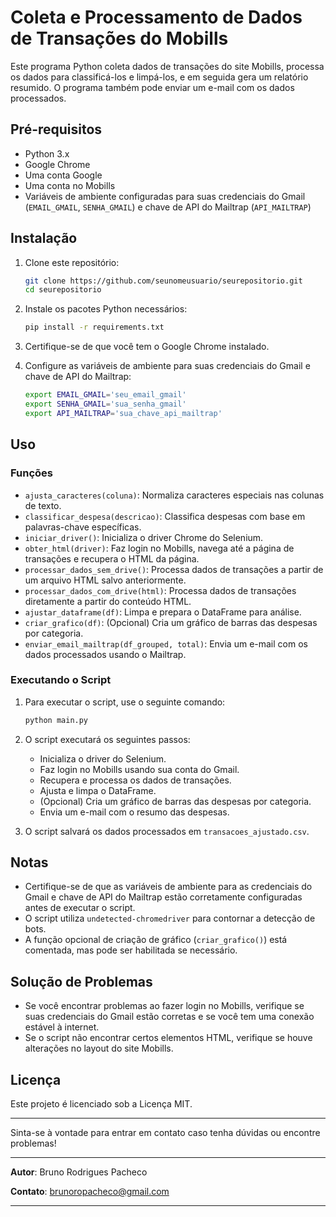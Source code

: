 # Coleta e Processamento de Dados de Transações do Mobills

Este programa Python coleta dados de transações do site Mobills, processa os dados para classificá-los e limpá-los, e em seguida gera um relatório resumido. O programa também pode enviar um e-mail com os dados processados.

## Pré-requisitos

- Python 3.x
- Google Chrome
- Uma conta Google
- Uma conta no Mobills
- Variáveis de ambiente configuradas para suas credenciais do Gmail (`EMAIL_GMAIL`, `SENHA_GMAIL`) e chave de API do Mailtrap (`API_MAILTRAP`)

## Instalação

1. Clone este repositório:
    ```sh
    git clone https://github.com/seunomeusuario/seurepositorio.git
    cd seurepositorio
    ```

2. Instale os pacotes Python necessários:
    ```sh
    pip install -r requirements.txt
    ```

3. Certifique-se de que você tem o Google Chrome instalado.

4. Configure as variáveis de ambiente para suas credenciais do Gmail e chave de API do Mailtrap:
    ```sh
    export EMAIL_GMAIL='seu_email_gmail'
    export SENHA_GMAIL='sua_senha_gmail'
    export API_MAILTRAP='sua_chave_api_mailtrap'
    ```

## Uso

### Funções

- `ajusta_caracteres(coluna)`: Normaliza caracteres especiais nas colunas de texto.
- `classificar_despesa(descricao)`: Classifica despesas com base em palavras-chave específicas.
- `iniciar_driver()`: Inicializa o driver Chrome do Selenium.
- `obter_html(driver)`: Faz login no Mobills, navega até a página de transações e recupera o HTML da página.
- `processar_dados_sem_drive()`: Processa dados de transações a partir de um arquivo HTML salvo anteriormente.
- `processar_dados_com_drive(html)`: Processa dados de transações diretamente a partir do conteúdo HTML.
- `ajustar_dataframe(df)`: Limpa e prepara o DataFrame para análise.
- `criar_grafico(df)`: (Opcional) Cria um gráfico de barras das despesas por categoria.
- `enviar_email_mailtrap(df_grouped, total)`: Envia um e-mail com os dados processados usando o Mailtrap.

### Executando o Script

1. Para executar o script, use o seguinte comando:
    ```sh
    python main.py
    ```

2. O script executará os seguintes passos:
    - Inicializa o driver do Selenium.
    - Faz login no Mobills usando sua conta do Gmail.
    - Recupera e processa os dados de transações.
    - Ajusta e limpa o DataFrame.
    - (Opcional) Cria um gráfico de barras das despesas por categoria.
    - Envia um e-mail com o resumo das despesas.

3. O script salvará os dados processados em `transacoes_ajustado.csv`.

## Notas

- Certifique-se de que as variáveis de ambiente para as credenciais do Gmail e chave de API do Mailtrap estão corretamente configuradas antes de executar o script.
- O script utiliza `undetected-chromedriver` para contornar a detecção de bots.
- A função opcional de criação de gráfico (`criar_grafico()`) está comentada, mas pode ser habilitada se necessário.

## Solução de Problemas

- Se você encontrar problemas ao fazer login no Mobills, verifique se suas credenciais do Gmail estão corretas e se você tem uma conexão estável à internet.
- Se o script não encontrar certos elementos HTML, verifique se houve alterações no layout do site Mobills.

## Licença

Este projeto é licenciado sob a Licença MIT.

---

Sinta-se à vontade para entrar em contato caso tenha dúvidas ou encontre problemas!

---

**Autor**: Bruno Rodrigues Pacheco

**Contato**: brunoropacheco@gmail.com

---


